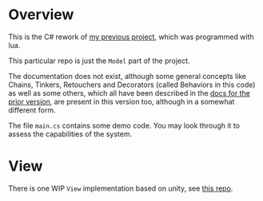 # Overview

This is the C# rework of [my previous project](https://github.com/AntonC9018/Dungeon-Hopper), which was programmed with lua.

This particular repo is just the `Model` part of the project.

The documentation does not exist, although some general concepts like Chains, Tinkers, Retouchers and Decorators (called Behaviors in this code) as well as some others, which all have been described in the [docs for the prior version](https://antonc9018.github.io/Dungeon-Hopper-Docs/), are present in this version too, although in a somewhat different form.

The file `main.cs` contains some demo code. You may look through it to assess the capabilities of the system.

# View

There is one WIP `View` implementation based on unity, see [this repo](https://github.com/AntonC9018/hopper-unity). 

